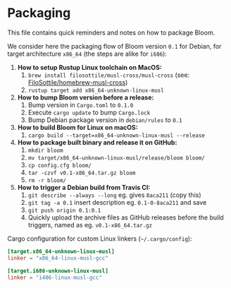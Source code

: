 Packaging
=========

This file contains quick reminders and notes on how to package Bloom.

We consider here the packaging flow of Bloom version `0.1` for Debian, for target architecture `x86_64` (the steps are alike for `i686`):

1. **How to setup Rustup Linux toolchain on MacOS:**
    1. `brew install filosottile/musl-cross/musl-cross` (see: [FiloSottile/homebrew-musl-cross](https://github.com/FiloSottile/homebrew-musl-cross))
    2. `rustup target add x86_64-unknown-linux-musl`
2. **How to bump Bloom version before a release:**
    1. Bump version in `Cargo.toml` to `0.1.0`
    2. Execute `cargo update` to bump `Cargo.lock`
    3. Bump Debian package version in `debian/rules` to `0.1`
3. **How to build Bloom for Linux on macOS:**
    1. `cargo build --target=x86_64-unknown-linux-musl --release`
4. **How to package built binary and release it on GitHub:**
    1. `mkdir bloom`
    2. `mv target/x86_64-unknown-linux-musl/release/bloom bloom/`
    3. `cp config.cfg bloom/`
    4. `tar -czvf v0.1-x86_64.tar.gz bloom`
    5. `rm -r bloom/`
5. **How to trigger a Debian build from Travis CI:**
    1. `git describe --always --long` eg. gives `8aca211` (copy this)
    2. `git tag -a 0.1` insert description eg. `0.1-0-8aca211` and save
    3. `git push origin 0.1:0.1`
    4. Quickly upload the archive files as GitHub releases before the build triggers, named as eg. `v0.1-x86_64.tar.gz`

Cargo configuration for custom Linux linkers (`~/.cargo/config`):

```toml
[target.x86_64-unknown-linux-musl]
linker = "x86_64-linux-musl-gcc"

[target.i686-unknown-linux-musl]
linker = "i486-linux-musl-gcc"
```

